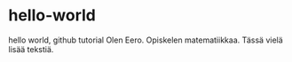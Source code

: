 # hello-world
hello world, github tutorial
Olen Eero. Opiskelen matematiikkaa.
Tässä vielä lisää tekstiä.
